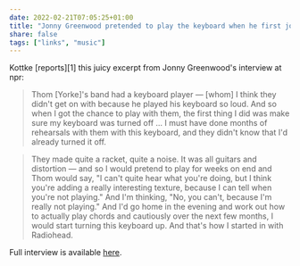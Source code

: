 ```yaml
---
date: 2022-02-21T07:05:25+01:00
title: "Jonny Greenwood pretended to play the keyboard when he first joined Radiohead"
share: false
tags: ["links", "music"]
---
```

Kottke [reports][1] this juicy excerpt from Jonny Greenwood's interview at npr:

> Thom [Yorke]'s band had a keyboard player — [whom] I think they didn't get on
> with because he played his keyboard so loud. And so when I got the chance to
> play with them, the first thing I did was make sure my keyboard was turned
> off ... I must have done months of rehearsals with them with this keyboard,
> and they didn't know that I'd already turned it off.

> They made quite a racket, quite a noise. It was all guitars and distortion
> — and so I would pretend to play for weeks on end and Thom would say, "I
> can't quite hear what you're doing, but I think you're adding a really
> interesting texture, because I can tell when you're not playing." And I'm
> thinking, "No, you can't, because I'm really not playing." And I'd go home in
> the evening and work out how to actually play chords and cautiously over the
> next few months, I would start turning this keyboard up. And that's how
> I started in with Radiohead.

Full interview is available [here](https://www.npr.org/2022/02/07/1078802881/radiohead-jonny-greenwood-the-power-of-the-dog).

